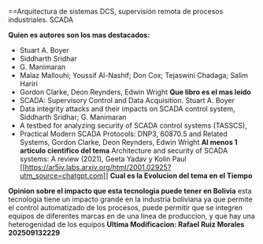 ==Arquitectura de sistemas DCS, supervisión
remota de procesos industriales. SCADA

**Quien es autores son los mas destacados:** 
* Stuart A. Boyer
* Siddharth Sridhar
* G. Manimaran
* Malaz Mallouhi; Youssif Al-Nashif; Don Cox; Tejaswini Chadaga; Salim Hariri
* Gordon Clarke, Deon Reynders, Edwin Wright
**Que libro es el mas leido** 
* SCADA: Supervisory Control and Data Acquisition. Stuart A. Boyer
* Data integrity attacks and their impacts on SCADA control system, Siddharth Sridhar; G. Manimaran
* A testbed for analyzing security of SCADA control systems (TASSCS),
* Practical Modern SCADA Protocols: DNP3, 60870.5 and Related Systems, Gordon Clarke, Deon Reynders, Edwin Wright
**Al menos 1 articulo cientifico del tema** 
Architecture and security of SCADA systems: A review (2021), Geeta Yadav y Kolin Paul
[[https://ar5iv.labs.arxiv.org/html/2001.02925?utm_source=chatgpt.com]]
**Cual es la Evolucion del tema en el Tiempo**

**Opinion sobre el impacto que esta tecnologia puede tener en Bolivia**
esta tecnologia tiene un impacto grande en la industria boliviana ya que permite el control automatizado de los procesos, puede permitir que se integren equipos de diferentes marcas en de una linea de produccion, y que hay una heterogenidad de los equipos
**Ultima Modificacion: Rafael Ruiz Morales 202509132229**

